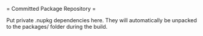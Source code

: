 = Committed Package Repository =

Put private .nupkg dependencies here. They will automatically be unpacked to the packages/ folder during the build.

